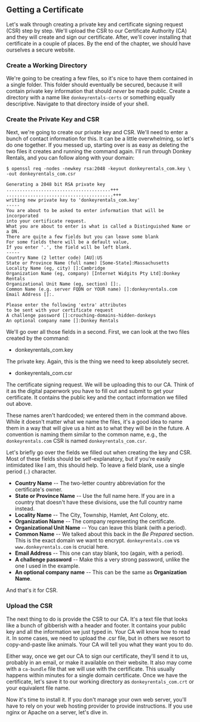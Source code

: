 ## Getting a Certificate

Let's walk through creating a private key and certificate signing request (CSR) step by step. We'll upload the CSR to our Certificate Authority (CA) and they will create and sign our certificate. After, we'll cover installing that certificate in a couple of places. By the end of the chapter, we should have ourselves a secure website.

### Create a Working Directory

We're going to be creating a few files, so it's nice to have them contained in a single folder. This folder should eventually be secured, because it will contain private key information that should _never_ be made public. Create a directory with a name like `donkeyrentals-certs` or something equally descriptive. Navigate to that directory inside of your shell.

### Create the Private Key and CSR

Next, we're going to create our private key and CSR. We'll need to enter a bunch of contact information for this. It can be a little overwhelming, so let's do one together. If you messed up, starting over is as easy as deleting the two files it creates and running the command again. I'll run through Donkey Rentals, and you can follow along with your domain:

```shell
$ openssl req -nodes -newkey rsa:2048 -keyout donkeyrentals_com.key \
-out donkeyrentals_com.csr

Generating a 2048 bit RSA private key
.......................................+++
........................................+++
writing new private key to 'donkeyrentals_com.key'
-----
You are about to be asked to enter information that will be incorporated
into your certificate request.
What you are about to enter is what is called a Distinguished Name or a DN.
There are quite a few fields but you can leave some blank
For some fields there will be a default value,
If you enter '.', the field will be left blank.
-----
Country Name (2 letter code) [AU]:US
State or Province Name (full name) [Some-State]:Massachusetts
Locality Name (eg, city) []:Cambridge
Organization Name (eg, company) [Internet Widgits Pty Ltd]:Donkey Rentals
Organizational Unit Name (eg, section) []:.
Common Name (e.g. server FQDN or YOUR name) []:donkeyrentals.com
Email Address []:.

Please enter the following 'extra' attributes
to be sent with your certificate request
A challenge password []:crouching-domains-hidden-donkeys
An optional company name []:Donkey Rentals
```

We'll go over all those fields in a second. First, we can look at the two files created by the command:

* donkeyrentals_com.key

The private key. Again, this is the thing we need to keep absolutely secret.

* donkeyrentals_com.csr

The certificate signing request. We will be uploading this to our CA. Think of it as the digital paperwork you have to fill out and submit to get your certificate. It contains the public key and the contact information we filled out above.

These names aren't hardcoded; we entered them in the command above. While it doesn't matter what we name the files, it's a good idea to name them in a way that will give us a hint as to what they will be in the future. A convention is naming them similar to the common name, e.g., the `donkeyrentals.com` CSR is named `donkeyrentals_com.csr`.

Let's briefly go over the fields we filled out when creating the key and CSR. Most of these fields should be self-explanatory, but if you're easily intimidated like I am, this should help. To leave a field blank, use a single period (`.`) character.

* **Country Name** -- The two-letter country abbreviation for the certificate's owner.
* **State or Province Name** -- Use the full name here. If you are in a country that doesn't have these divisions, use the full country name instead.
* **Locality Name** -- The City, Township, Hamlet, Ant Colony, etc.
* **Organization Name** -- The company representing the certificate.
* **Organizational Unit Name** -- You can leave this blank (with a period).
* **Common Name** -- We talked about this back in the _Be Prepared_ section. This is the exact domain we want to encrypt. `donkeyrentals.com` vs `www.donkeyrentals.com` is crucial here.
* **Email Address** -- This one can stay blank, too (again, with a period).
* **A challenge password** -- Make this a very strong password, unlike the one I used in the example.
* **An optional company name** -- This can be the same as **Organization Name**.

And that's it for CSR.

### Upload the CSR

The next thing to do is provide the CSR to our CA. It's a text file that looks like a bunch of gibberish with a header and footer. It contains your public key and all the information we just typed in. Your CA will know how to read it. In some cases, we need to upload the .csr file, but in others we resort to copy-and-paste like animals. Your CA will tell you what they want you to do.

Either way, once we get our CA to sign our certificate, they'll send it to us, probably in an email, or make it available on their website. It also may come with a `ca-bundle` file that we will use with the certificate. This usually happens within minutes for a single domain certificate. Once we have the certificate, let's save it to our working directory as `donkeyrentals_com.crt` or your equivalent file name.

Now it's time to install it. If you don't manage your own web server, you'll have to rely on your web hosting provider to provide instructions. If you use nginx or Apache on a server, let's dive in.
